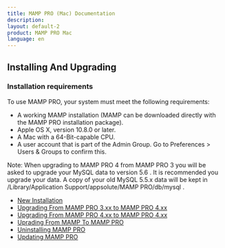 ```yaml
---
title: MAMP PRO (Mac) Documentation
description: 
layout: default-2
product: MAMP PRO Mac
language: en
---
```


## Installing And Upgrading

### Installation requirements

To use MAMP PRO, your system must meet the following requirements:

- A working MAMP installation (MAMP can be downloaded directly with the MAMP PRO installation package).
- Apple OS X, version 10.8.0 or later.
- A Mac with a 64-Bit-capable CPU.
- A user account that is part of the Admin Group. Go to Preferences > Users & Groups to confirm this.

<div class="alert" role="alert"> 
Note: When upgrading to MAMP PRO 4 from MAMP PRO 3 you will be asked to upgrade your MySQL data to version 5.6 . It is recommended you upgrade your data. A copy of your old MySQL 5.5.x data will be kept in  /Library/Application Support/appsolute/MAMP PRO/db/mysql .
</div>

- [New Installation](New-Install/)  
- [Upgrading From MAMP PRO 3.xx to MAMP PRO 4.xx](MAMP-PRO-3xx-4xx-Upgrade/)  
- [Upgrading From MAMP PRO 4.xx to MAMP PRO 4.xx](MAMP-PRO-4xx-4xx-Upgrade/)  
- [Uprading From MAMP To MAMP PRO](MAMP-MAMP-PRO-Upgrade/)
- [Uninstalling MAMP PRO](Uninstall/)
- [Updating MAMP PRO](Updates/)





